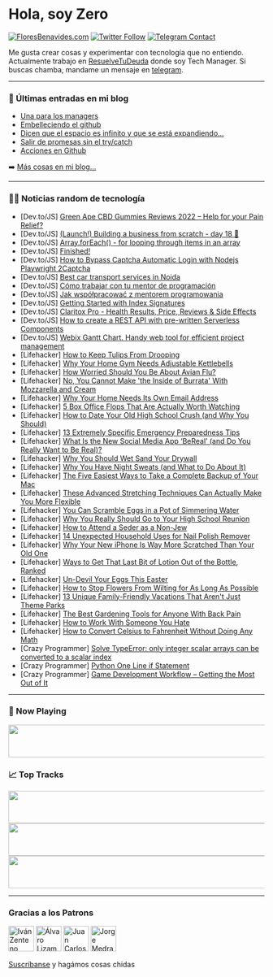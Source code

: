 # Hola, soy Zero

[![FloresBenavides.com](https://img.shields.io/website?down_message=oops&label=MiBlog&style=for-the-badge&up_message=online&url=https%3A%2F%2Ffloresbenavides.com)](https://floresbenavides.com) [![Twitter Follow](https://img.shields.io/twitter/follow/ZeroDragon?color=%231DA1F2&label=Follow&logo=twitter&logoColor=ffffff&style=for-the-badge)](https://twitter.com/zerodragon) [![Telegram Contact](https://img.shields.io/badge/escr%C3%ADbeme-ZeroDragon-%2326A5E4?style=for-the-badge&logo=telegram)](https://t.me/zerodragon)

Me gusta crear cosas y experimentar con tecnología que no entiendo.
Actualmente trabajo en [ResuelveTuDeuda](http://github.com/resuelve) donde soy Tech Manager.
Si buscas chamba, mandame un mensaje en [telegram](https://t.me/zerodragon).

---

### 📕 Últimas entradas en mi blog
<!-- BLOG-POST-LIST:START -->
- [Una para los managers](https://floresbenavides.com/una-para-los-managers/)
- [Embelleciendo el github](https://floresbenavides.com/embelleciendo-el-github/)
- [Dicen que el espacio es infinito y que se está expandiendo…](https://floresbenavides.com/dicen-que-el-espacio-es-infinito-y-que-se-esta-expandiendo/)
- [Salir de promesas sin el try/catch](https://floresbenavides.com/salir-de-promesas-sin-el-try-catch/)
- [Acciones en Github](https://floresbenavides.com/acciones-en-github/)
<!-- BLOG-POST-LIST:END -->

➡️ [Más cosas en mi blog...](https://floresbenavides.com)

---

### 👨‍💻 Noticias random de tecnología
<!-- TECH-POSTS:START -->
- [Dev.to/JS] [Green Ape CBD Gummies Reviews 2022 – Help for your Pain Relief?](https://dev.to/greenapecbdget/green-ape-cbd-gummies-reviews-2022-help-for-your-pain-relief-4ojk)
- [Dev.to/JS] [&lpar;Launch!&rpar; Building a business from scratch - day 18 🚀](https://dev.to/twankrui/launch-building-a-business-from-scratch-day-18-bpc)
- [Dev.to/JS] [Array.forEach&lpar;&rpar; - for looping through items in an array](https://dev.to/dillionmegida/arrayforeach-for-looping-through-items-in-an-array-1kmo)
- [Dev.to/JS] [Finished!](https://dev.to/warmastr/finished-42kh)
- [Dev.to/JS] [How to Bypass Captcha Automatic Login with Nodejs Playwright 2Captcha](https://dev.to/openhacking/how-to-bypass-captcha-automatic-login-with-nodejs-playwright-2captcha-42dp)
- [Dev.to/JS] [Best car transport services in Noida](https://dev.to/securemove1/best-car-transport-services-in-noida-1fbk)
- [Dev.to/JS] [Cómo trabajar con tu mentor de programación](https://dev.to/conoce-dev/como-trabajar-con-tu-mentor-de-programacion-4ddg)
- [Dev.to/JS] [Jak współpracować z mentorem programowania](https://dev.to/poznaj-dev/jak-wspolpracowac-z-mentorem-programowania-cd8)
- [Dev.to/JS] [Getting Started with Index Signatures](https://dev.to/imkarthikeyan/getting-started-with-index-signatures-58bn)
- [Dev.to/JS] [Claritox Pro - Health Results, Price, Reviews &amp; Side Effects](https://dev.to/claritoxprobuys/claritox-pro-health-results-price-reviews-side-effects-819)
- [Dev.to/JS] [How to create a REST API with pre-written Serverless Components](https://dev.to/serverless_inc/how-to-create-a-rest-api-with-pre-written-serverless-components-2g5)
- [Dev.to/JS] [Webix Gantt Chart. Handy web tool for efficient project management](https://dev.to/serhiipylypchuk1991/webix-gantt-chart-handy-web-tool-for-efficient-project-management-14no)
- [Lifehacker] [How to Keep Tulips From Drooping](https://lifehacker.com/how-to-keep-tulips-from-drooping-1848784365)
- [Lifehacker] [Why Your Home Gym Needs Adjustable Kettlebells](https://lifehacker.com/why-your-home-gym-needs-adjustable-kettlebells-1848784354)
- [Lifehacker] [How Worried Should You Be About Avian Flu?](https://lifehacker.com/how-worried-should-you-be-about-avian-flu-1848783716)
- [Lifehacker] [No, You Cannot Make &#39;the Inside of Burrata&#39; With Mozzarella and Cream](https://lifehacker.com/no-you-cannot-make-the-inside-of-burrata-with-mozzarel-1848784018)
- [Lifehacker] [Why Your Home Needs Its Own Email Address](https://lifehacker.com/why-your-home-needs-its-own-email-address-1848783795)
- [Lifehacker] [5 Box Office Flops That Are Actually Worth Watching](https://lifehacker.com/5-box-office-flops-that-are-actually-worth-watching-1848783745)
- [Lifehacker] [How to Date Your Old High School Crush &lpar;and Why You Should&rpar;](https://lifehacker.com/how-to-date-your-old-high-school-crush-and-why-you-sho-1848779776)
- [Lifehacker] [13 Extremely Specific Emergency Preparedness Tips](https://lifehacker.com/13-extremely-specific-emergency-preparedness-tips-1848770729)
- [Lifehacker] [What Is the New Social Media App ‘BeReal’ &lpar;and Do You Really Want to Be Real&rpar;?](https://lifehacker.com/what-is-the-new-social-media-app-bereal-and-do-you-r-1848780094)
- [Lifehacker] [Why You Should Wet Sand Your Drywall](https://lifehacker.com/why-you-should-wet-sand-your-drywall-1848782259)
- [Lifehacker] [Why You Have Night Sweats &lpar;and What to Do About It&rpar;](https://lifehacker.com/why-you-have-night-sweats-and-what-to-do-about-it-1848780014)
- [Lifehacker] [The Five Easiest Ways to Take a Complete Backup of Your Mac](https://lifehacker.com/the-five-easiest-ways-to-take-a-complete-backup-of-your-1848778306)
- [Lifehacker] [These Advanced Stretching Techniques Can Actually Make You More Flexible](https://lifehacker.com/these-advanced-stretching-techniques-can-actually-make-1848779796)
- [Lifehacker] [You Can Scramble Eggs in a Pot of Simmering Water](https://lifehacker.com/you-can-scramble-eggs-in-a-pot-of-simmering-water-1848780342)
- [Lifehacker] [Why You Really Should Go to Your High School Reunion](https://lifehacker.com/why-you-really-should-go-to-your-high-school-reunion-1848779696)
- [Lifehacker] [How to Attend a Seder as a Non-Jew](https://lifehacker.com/how-to-attend-a-seder-as-a-non-jew-1848779745)
- [Lifehacker] [14 Unexpected Household Uses for Nail Polish Remover](https://lifehacker.com/14-unexpected-household-uses-for-nail-polish-remover-1848771298)
- [Lifehacker] [Why Your New iPhone Is Way More Scratched Than Your Old One](https://lifehacker.com/why-your-new-iphone-is-way-more-scratched-than-your-old-1848777631)
- [Lifehacker] [Ways to Get That Last Bit of Lotion Out of the Bottle, Ranked](https://lifehacker.com/ways-to-get-that-last-bit-of-lotion-out-of-the-bottle-1848777207)
- [Lifehacker] [Un-Devil Your Eggs This Easter](https://lifehacker.com/un-devil-your-eggs-this-easter-1848778518)
- [Lifehacker] [How to Stop Flowers From Wilting for As Long As Possible](https://lifehacker.com/how-to-stop-flowers-from-wilting-for-as-long-as-possibl-1848778288)
- [Lifehacker] [13 Unique Family-Friendly Vacations That Aren&#39;t Just Theme Parks](https://lifehacker.com/13-unique-family-friendly-vacation-spots-that-arent-ju-1848777899)
- [Lifehacker] [The Best Gardening Tools for Anyone With Back Pain](https://lifehacker.com/the-best-gardening-tools-for-anyone-with-back-pain-1848776200)
- [Lifehacker] [How to Work With Someone You Hate](https://lifehacker.com/how-to-work-with-someone-you-hate-1848777512)
- [Lifehacker] [How to Convert Celsius to Fahrenheit Without Doing Any Math](https://lifehacker.com/how-to-convert-celsius-to-fahrenheit-without-doing-any-1848777530)
- [Crazy Programmer] [Solve TypeError: only integer scalar arrays can be converted to a scalar index](https://www.thecrazyprogrammer.com/2022/04/only-integer-scalar-arrays-can-be-converted-to-a-scalar-index.html)
- [Crazy Programmer] [Python One Line if Statement](https://www.thecrazyprogrammer.com/2022/04/python-one-line-if.html)
- [Crazy Programmer] [Game Development Workflow – Getting the Most Out of It](https://www.thecrazyprogrammer.com/2022/04/game-development-workflow.html)<!-- TECH-POSTS:END -->

---

### 🎵 Now Playing
<a href="https://spotify-now-playing-dun.vercel.app/now-playing?open"><img src="https://spotify-now-playing-dun.vercel.app/now-playing" width="540" height="64"></a>

### 📈 Top Tracks
<a href="https://spotify-now-playing-dun.vercel.app/top-tracks?i=1&open"><img src="https://spotify-now-playing-dun.vercel.app/top-tracks?i=1" width="540" height="64"></a>
<a href="https://spotify-now-playing-dun.vercel.app/top-tracks?i=2&open"><img src="https://spotify-now-playing-dun.vercel.app/top-tracks?i=2" width="540" height="64"></a>
<a href="https://spotify-now-playing-dun.vercel.app/top-tracks?i=3&open"><img src="https://spotify-now-playing-dun.vercel.app/top-tracks?i=3" width="540" height="64"></a>

---

### Gracias a los Patrons
[<img src="https://avatars.githubusercontent.com/u/243380?v=4" alt="Iván Zenteno" width="50px">](https://github.com/k001) [<img src="https://avatars.githubusercontent.com/u/19955639?v=4" alt="Álvaro Lizama" width="50px">](https://github.com/alvarolizama) [<img src="https://avatars.githubusercontent.com/u/2718753?v=4" alt="Juan Carlos Ruiz" width="50px">](https://github.com/JuanCrg90) [<img src="https://avatars.githubusercontent.com/u/37025?v=4" alt="Jorge Medrano" width="50px">](https://github.com/h1pp1e) 

[Suscríbanse](https://www.patreon.com/zerodragon) y hagámos cosas chidas
